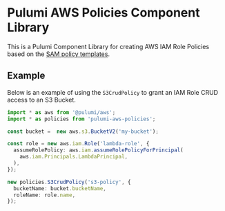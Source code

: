 # Pulumi AWS Policies Component Library

This is a Pulumi Component Library for creating AWS IAM Role Policies based on
the [SAM policy templates](https://docs.aws.amazon.com/serverless-application-model/latest/developerguide/serverless-policy-templates.html).


## Example

Below is an example of using the `S3CrudPolicy` to grant an IAM Role CRUD access
to an S3 Bucket.

```ts
import * as aws from '@pulumi/aws';
import * as policies from 'pulumi-aws-policies';

const bucket =  new aws.s3.BucketV2('my-bucket');

const role = new aws.iam.Role('lambda-role', {
  assumeRolePolicy: aws.iam.assumeRolePolicyForPrincipal(
    aws.iam.Principals.LambdaPrincipal,
  ),
});

new policies.S3CrudPolicy('s3-policy', {
  bucketName: bucket.bucketName,
  roleName: role.name,
});
```
